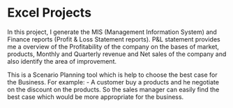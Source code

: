 # Excel Projects
 In this project, I generate the MIS (Management Information System) and Finance reports (Profit & Loss Statement reports). P&L statement provides me a overview of the Profitability of the company on the bases of market, products, Monthly and Quarterly revenue and Net sales of the company and also identify the area of improvement.

This is a Scenario Planning tool which is help to choose the best case for the Business. For example: - A customer buy a products and he negotiate on the discount on the products. So the sales manager can easily find the best case which would be more appropriate for the business.
